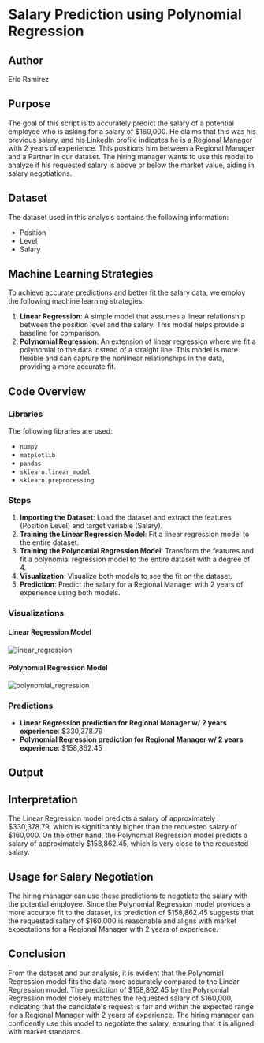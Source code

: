 # Salary Prediction using Polynomial Regression

## Author
Eric Ramirez

## Purpose
The goal of this script is to accurately predict the salary of a potential employee who is asking for a salary of $160,000. He claims that this was his previous salary, and his LinkedIn profile indicates he is a Regional Manager with 2 years of experience. This positions him between a Regional Manager and a Partner in our dataset. The hiring manager wants to use this model to analyze if his requested salary is above or below the market value, aiding in salary negotiations.

## Dataset
The dataset used in this analysis contains the following information:
- Position
- Level
- Salary

## Machine Learning Strategies
To achieve accurate predictions and better fit the salary data, we employ the following machine learning strategies:
1. **Linear Regression**: A simple model that assumes a linear relationship between the position level and the salary. This model helps provide a baseline for comparison.
2. **Polynomial Regression**: An extension of linear regression where we fit a polynomial to the data instead of a straight line. This model is more flexible and can capture the nonlinear relationships in the data, providing a more accurate fit.

## Code Overview

### Libraries
The following libraries are used:
- `numpy`
- `matplotlib`
- `pandas`
- `sklearn.linear_model`
- `sklearn.preprocessing`

### Steps
1. **Importing the Dataset**: Load the dataset and extract the features (Position Level) and target variable (Salary).
2. **Training the Linear Regression Model**: Fit a linear regression model to the entire dataset.
3. **Training the Polynomial Regression Model**: Transform the features and fit a polynomial regression model to the entire dataset with a degree of 4.
4. **Visualization**: Visualize both models to see the fit on the dataset.
5. **Prediction**: Predict the salary for a Regional Manager with 2 years of experience using both models.

### Visualizations
#### Linear Regression Model
![linear_regression](https://github.com/Akira6713/salary-prediciton-BI/assets/66973202/5a5e7139-251e-4ce5-b9f9-8f0c8e764e7c)

#### Polynomial Regression Model
![polynomial_regression](https://github.com/Akira6713/salary-prediciton-BI/assets/66973202/1d192b7e-aa2f-4c33-8e74-6c608ed2e62f)

### Predictions
- **Linear Regression prediction for Regional Manager w/ 2 years experience**:  $330,378.79
- **Polynomial Regression prediction for Regional Manager w/ 2 years experience**:  $158,862.45

## Output
## Interpretation
The Linear Regression model predicts a salary of approximately $330,378.79, which is significantly higher than the requested salary of $160,000. On the other hand, the Polynomial Regression model predicts a salary of approximately $158,862.45, which is very close to the requested salary.

## Usage for Salary Negotiation
The hiring manager can use these predictions to negotiate the salary with the potential employee. Since the Polynomial Regression model provides a more accurate fit to the dataset, its prediction of $158,862.45 suggests that the requested salary of $160,000 is reasonable and aligns with market expectations for a Regional Manager with 2 years of experience.

## Conclusion
From the dataset and our analysis, it is evident that the Polynomial Regression model fits the data more accurately compared to the Linear Regression model. The prediction of $158,862.45 by the Polynomial Regression model closely matches the requested salary of $160,000, indicating that the candidate's request is fair and within the expected range for a Regional Manager with 2 years of experience. The hiring manager can confidently use this model to negotiate the salary, ensuring that it is aligned with market standards.

